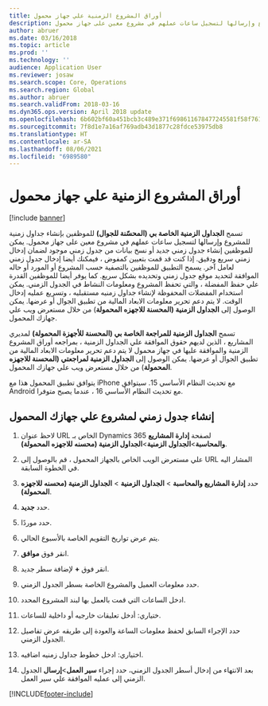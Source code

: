 ```yaml
---
title: أوراق المشروع الزمنية علي جهاز محمول
description: تسمح الجداول الزمنية الخاصة بي (المحسّنة للجوال) للموظفين بإنشاء جداول زمنية للمشروع وإرسالها لتسجيل ساعات عملهم في مشروع معين على جهاز محمول.
author: abruer
ms.date: 03/16/2018
ms.topic: article
ms.prod: ''
ms.technology: ''
audience: Application User
ms.reviewer: josaw
ms.search.scope: Core, Operations
ms.search.region: Global
ms.author: abruer
ms.search.validFrom: 2018-03-16
ms.dyn365.ops.version: April 2018 update
ms.openlocfilehash: 6b602bf60a451bcb3c489e371f698611678477245581f58f76145a4b846c7b8a
ms.sourcegitcommit: 7f8d1e7a16af769adb43d1877c28fdce53975db8
ms.translationtype: HT
ms.contentlocale: ar-SA
ms.lasthandoff: 08/06/2021
ms.locfileid: "6989580"
---
```

# <a name="project-timesheets-on-a-mobile-device"></a>أوراق المشروع الزمنية علي جهاز محمول

[!include [banner](../includes/banner.md)]

تسمح **الجداول الزمنية الخاصة بي (المحسّنة للجوال)** للموظفين بإنشاء جداول زمنية للمشروع وإرسالها لتسجيل ساعات عملهم في مشروع معين على جهاز محمول. يمكن للموظفين إنشاء جدول زمني جديد أو نسخ بيانات من جدول زمني موجود لضمان إدخال زمني سريع ودقيق. إذا كنت قد قمت بتعيين كمفوض ، فيمكنك أيضا إدخال جدول زمني لعامل آخر. يسمح التطبيق للموظفين بالتصفية حسب المشروع أو المورد أو حاله الموافقة لتحديد موقع جدول زمني وتحديده بشكل سريع. كما يوفر أيضا للموظفين القدرة علي حفظ المفضلة ، والتي تحفظ المشروع ومعلومات النشاط في الجدول الزمني. يمكن استخدام المفضلات المحفوظة لإنشاء جداول زمنيه مستقبليه ، وتسريع عمليه إدخال الوقت. لا يتم دعم تحرير معلومات الابعاد المالية من تطبيق الجوال أو عرضها. يمكن الوصول إلى **الجداول الزمنية (المحسنة للاجهزه المحمولة**) من خلال مستعرض ويب علي جهازك المحمول.

تسمح **الجداول الزمنية للمراجعة الخاصة بي (المحسنة للأجهزة المحمولة)** لمديري المشاريع ، الذين لديهم حقوق الموافقة علي الجداول الزمنية ، بمراجعه أوراق المشروع الزمنية والموافقة عليها في جهاز محمول لا يتم دعم تحرير معلومات الابعاد المالية من تطبيق الجوال أو عرضها. يمكن الوصول إلى **الجداول الزمنية لمراجعتي (المحسنة للاجهزه المحمولة**) من خلال مستعرض ويب علي جهازك المحمول.

يتوافق تطبيق المحمول هذا مع iPhone مع تحديث النظام الأساسي 15.
سيتوافق Android مع تحديث النظام الأساسي 16 ، عندما يصبح متوفرا.

## <a name="create-a-project-timesheet-on-your-mobile-device"></a>إنشاء جدول زمني لمشروع علي جهازك المحمول

1.  لاحظ عنوان URL الخاص بـ Dynamics 365 لصفحة **إدارة المشاريع والمحاسبة**\>**الجداول الزمنية**\>**الجداول الزمنية (محسنه للاجهزه المحمولة)**.

2.  علي مستعرض الويب الخاص بالجهاز المحمول ، قم بالوصول إلى URL المشار اليه في الخطوة السابقة.
 
3.  حدد **إدارة المشاريع والمحاسبة** \> **الجداول الزمنية** \> **الجداول الزمنية (محسنه للاجهزه المحمولة)**.

4.  حدد **جديد**.

5.  حدد موردًا.

6.  يتم عرض تواريخ التقويم الخاصة بالأسبوع الحالي.

7.  انقر فوق **موافق**.

8.  انقر فوق **+** لإضافة سطر جديد.

9.  حدد معلومات العميل والمشروع الخاصة بسطر الجدول الزمني.

10. ادخل الساعات التي قمت بالعمل بها لبند المشروع المحدد.

11. ختياري: أدخل تعليقات خارجيه أو داخلية للساعات.

12. حدد الإجراء السابق لحفظ معلومات الساعة والعودة إلى طريقه عرض تفاصيل الجدول الزمني.

13. اختياري: ادخل خطوط جداول زمنيه اضافيه.

14. بعد الانتهاء من إدخال أسطر الجدول الزمني، حدد إجراء **سير العمل**\>**إرسال** الجدول الزمني إلى عمليه الموافقة علي سير العمل.


[!INCLUDE[footer-include](../includes/footer-banner.md)]